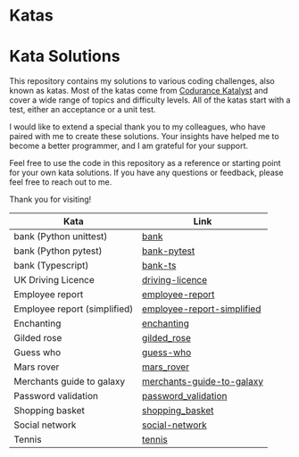 # Katas

# Kata Solutions

This repository contains my solutions to various coding challenges, also known as katas. Most of the katas come from [Codurance Katalyst](https://codurance.com/katalyst) and cover a wide range of topics and difficulty levels. All of the katas start with a test, either an acceptance or a unit test.

I would like to extend a special thank you to my colleagues, who have paired with me to create these solutions. Your insights have helped me to become a better programmer, and I am grateful for your support.

Feel free to use the code in this repository as a reference or starting point for your own kata solutions. If you have any questions or feedback, please feel free to reach out to me.

Thank you for visiting!

| Kata | Link |
| --- | --- |
| bank (Python unittest)| [bank](bank) |
| bank (Python pytest) | [bank-pytest](bank-pytest) |
| bank (Typescript) | [bank-ts](bank-ts) |
| UK Driving Licence | [driving-licence](driving-licence) |
| Employee report | [employee-report](employee-report) |
| Employee report (simplified) | [employee-report-simplified](employee-report-simplified) |
| Enchanting | [enchanting](enchanting) |
| Gilded rose | [gilded_rose](gilded_rose) |
| Guess who | [guess-who](guess-who) |
| Mars rover | [mars_rover](mars_rover) |
| Merchants guide to galaxy | [merchants-guide-to-galaxy](merchants-guide-to-galaxy) |
| Password validation | [password_validation](password_validation) |
| Shopping basket | [shopping_basket](shopping_basket) |
| Social network | [social-network](social-network) |
| Tennis | [tennis](tennis) |